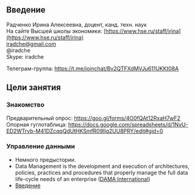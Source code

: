 ## Введение

Радченко Ирина Алексеевна, доцент, канд. техн. наук    
На сайте Высшей школы экономики: [https://www.hse.ru/staff/irina](https://www.hse.ru/staff/irina)     
iradche@gmail.com      
@iradche     
Skype: iradche   



Телеграм-группа: https://t.me/joinchat/Bv2QTFXdMVJu611UKKt08A     

## Цели занятия
### Знакомство     
Предварительный опрос: https://goo.gl/forms/4O0fQAt12RxaH7wF2      
Опорная гуглотаблица: https://docs.google.com/spreadsheets/d/1NvU-ED2WTrvb-M41DZcqqQdUtHKSmfR09Ilq2UU8PRY/edit#gid=0  


### Управление данными

- Немного предыстории.     
- Data Management is the development and execution of architectures, policies, practices and procedures that properly manage the full data life-cycle needs of an enterprise ([DAMA International](https://dama.org/))       
- [Введение](https://github.com/HSEtraining/Data-Management-2019-course/blob/master/lectures/DataManagement01.pdf)
